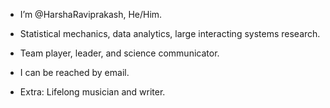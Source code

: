 - I’m @HarshaRaviprakash, He/Him.
- Statistical mechanics, data analytics, large interacting systems research.
- Team player, leader, and science communicator.
- I can be reached by email.

  
- Extra: Lifelong musician and writer.


